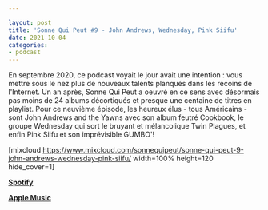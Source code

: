 ```yaml
---

layout: post
title: 'Sonne Qui Peut #9 - John Andrews, Wednesday, Pink Siifu'
date: 2021-10-04
categories:
- podcast
---
```


En septembre 2020, ce podcast voyait le jour avait une intention : vous mettre sous le nez plus de nouveaux talents planqués dans les recoins de l'Internet. Un an après, Sonne Qui Peut a oeuvré en ce sens avec désormais pas moins de 24 albums décortiqués et presque une centaine de titres en playlist. Pour ce neuvième épisode, les heureux élus - tous Américains - sont John Andrews and the Yawns avec son album feutré Cookbook, le groupe Wednesday qui sort le bruyant et mélancolique Twin Plagues, et enfin Pink Siifu et son imprévisible GUMBO'!

\[mixcloud https://www.mixcloud.com/sonnequipeut/sonne-qui-peut-9-john-andrews-wednesday-pink-siifu/ width=100% height=120 hide\_cover=1\]

**[Spotify](https://open.spotify.com/episode/48pnbVJnnUmzcn664akWm4?si=vZrbC-FATnSBNBAv6wc2NQ&dl_branch=1&nd=1)**

**[Apple Music](https://podcasts.apple.com/us/podcast/sonne-qui-peut-9-john-andrews-wednesday-pink-siifu/id1580383358?i=1000537459065)**
